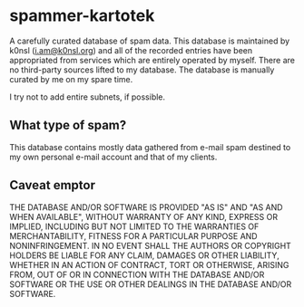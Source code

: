 # spammer-kartotek
A carefully curated database of spam data. This database is maintained by k0nsl (i.am@k0nsl.org) and all of the recorded entries have been appropriated from services which are entirely operated by myself. There are no third-party sources lifted to my database. The database is manually curated by me on my spare time.

I try not to add entire subnets, if possible.

## What type of spam?
This database contains mostly data gathered from e-mail spam destined to my own personal e-mail account and that of my clients.

## Caveat emptor

THE DATABASE AND/OR SOFTWARE IS PROVIDED "AS IS" AND "AS AND WHEN AVAILABLE", WITHOUT WARRANTY OF ANY KIND, EXPRESS OR
IMPLIED, INCLUDING BUT NOT LIMITED TO THE WARRANTIES OF MERCHANTABILITY,
FITNESS FOR A PARTICULAR PURPOSE AND NONINFRINGEMENT.  IN NO EVENT SHALL THE
AUTHORS OR COPYRIGHT HOLDERS BE LIABLE FOR ANY CLAIM, DAMAGES OR OTHER
LIABILITY, WHETHER IN AN ACTION OF CONTRACT, TORT OR OTHERWISE, ARISING FROM,
OUT OF OR IN CONNECTION WITH THE DATABASE AND/OR SOFTWARE OR THE USE OR OTHER DEALINGS IN
THE DATABASE AND/OR SOFTWARE.
